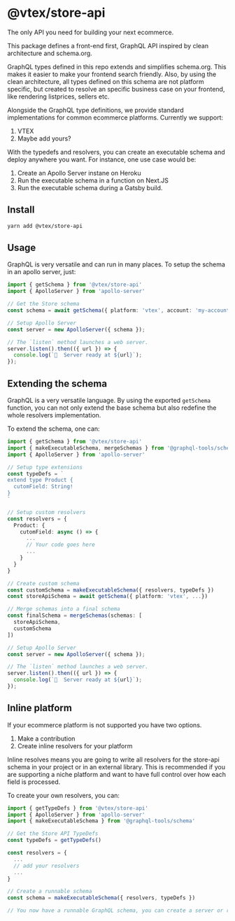 # @vtex/store-api

The only API you need for building your next ecommerce. 

This package defines a front-end first, GraphQL API inspired by clean architecture and schema.org. 

GraphQL types defined in this repo extends and simplifies schema.org. This makes it easier to make your frontend search friendly.
Also, by using the clean architecture, all types defined on this schema are not platform specific, but created to resolve an specific business case on your frontend, like rendering listprices, sellers etc.

Alongside the GraphQL type definitions, we provide standard implementations for common ecommerce platforms. Currently we support:
1. VTEX
2. Maybe add yours? 

With the typedefs and resolvers, you can create an executable schema and deploy anywhere you want. For instance, one use case would be:
1. Create an Apollo Server instane on Heroku
2. Run the executable schema in a function on Next.JS
3. Run the executable schema during a Gatsby build.

## Install

```bash
yarn add @vtex/store-api
```

## Usage
GraphQL is very versatile and can run in many places. To setup the schema in an apollo server, just:
```ts
import { getSchema } from '@vtex/store-api'
import { ApolloServer } from 'apollo-server'

// Get the Store schema
const schema = await getSchema({ platform: 'vtex', account: 'my-account', environment: 'vtexcommercestable' })

// Setup Apollo Server
const server = new ApolloServer({ schema });

// The `listen` method launches a web server.
server.listen().then(({ url }) => {
  console.log(`🚀  Server ready at ${url}`);
});
```

## Extending the schema
GraphQL is a very versatile language. By using the exported `getSchema` function, you can not only extend the base schema but also redefine the whole resolvers implementation.

To extend the schema, one can:
```ts
import { getSchema } from '@vtex/store-api'
import { makeExecutableSchema, mergeSchemas } from '@graphql-tools/schema'
import { ApolloServer } from 'apollo-server'

// Setup type extensions
const typeDefs = `
extend type Product {
  cutomField: String!
}
`

// Setup custom resolvers
const resolvers = {
  Product: {
    cutomField: async () => {
      ...
      // Your code goes here
      ...
    }
  }
}

// Create custom schema
const customSchema = makeExecutableSchema({ resolvers, typeDefs })
const storeApiSchema = await getSchema({ platform: 'vtex', ...})

// Merge schemas into a final schema
const finalSchema = mergeSchemas(schemas: [
  storeApiSchema,
  customSchema
])

// Setup Apollo Server
const server = new ApolloServer({ schema });

// The `listen` method launches a web server.
server.listen().then(({ url }) => {
  console.log(`🚀  Server ready at ${url}`);
});
```

## Inline platform
If your ecommerce platform is not supported you have two options.
1. Make a contribution
2. Create inline resolvers for your platform

Inline resolves means you are going to write all resolvers for the store-api schema in your project or in an external library. This is recommended if you are supporting a niche platform and want to have full control over how each field is processed.

To create your own resolvers, you can:
```ts
import { getTypeDefs } from '@vtex/store-api'
import { ApolloServer } from 'apollo-server'
import { makeExecutableSchema } from '@graphql-tools/schema'

// Get the Store API TypeDefs
const typeDefs = getTypeDefs()

const resolvers = {
  ...
  // add your resolvers
  ...
}

// Create a runnable schema
const schema = makeExecutableSchema({ resolvers, typeDefs })

// You now have a runnable GraphQL schema, you can create a server or rurn queries locally.
```

